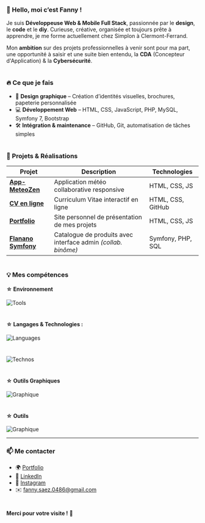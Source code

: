 ### 👋 Hello, moi c’est Fanny !

Je suis **Développeuse Web & Mobile Full Stack**, passionnée par le **design**, le **code** et le **diy**. Curieuse, créative, organisée et toujours prête à apprendre, je me forme actuellement chez Simplon à Clermont-Ferrand.

Mon **ambition** sur des projets professionnelles à venir sont pour ma part, une opportunité à saisir et une suite bien entendu, la **CDA** (Concepteur d'Application) & la **Cybersécurité**.


#

### 🔥 Ce que je fais

- 🎨 **Design graphique** – Création d’identités visuelles, brochures, papeterie personnalisée
- 💻 **Développement Web** – HTML, CSS, JavaScript, PHP, MySQL, Symfony 7, Bootstrap
- 🛠️ **Intégration & maintenance** – GitHub, Git, automatisation de tâches simples

#

### 🚀 Projets & Réalisations

| Projet                                                                 | Description                                                    | Technologies         |
| ---------------------------------------------------------------------- | -------------------------------------------------------------- | -------------------- |
| **[App-MeteoZen](https://github.com/fannysaez/App-MeteoZen)**          | Application météo collaborative responsive                     | HTML, CSS, JS        |
| **[CV en ligne](https://fannysaez.github.io/cv-en-ligne/)**            | Curriculum Vitae interactif en ligne                           | HTML, CSS, GitHub    |
| **[Portfolio](https://fannysaez.github.io/my_portfolio/)**             | Site personnel de présentation de mes projets                  | HTML, CSS, JS        |
| **[Flanano Symfony](https://github.com/HeyAnto/flanano-symfony)**      | Catalogue de produits avec interface admin *(collab. binôme)*  | Symfony, PHP, SQL    |

#

### 💡 Mes compétences

#### ☆ Environnement

![Tools](https://go-skill-icons.vercel.app/api/icons?i=vscode,windows,zen,)
#
#### ☆ Langages & Technologies :

![Languages](https://go-skill-icons.vercel.app/api/icons?i=html,css,js,nodejs,php,mysql&perline=5)
#
![Technos](https://go-skill-icons.vercel.app/api/icons?i=bootstrap,twig,symfony,wordpress)

#
#### ☆ Outils Graphiques

![Graphique](https://go-skill-icons.vercel.app/api/icons?i=ps,ai,id)

#
#### ☆ Outils 

![Graphique](https://go-skill-icons.vercel.app/api/icons?i=composer,npm,git,github,discord,codepen)



---

### 📫 Me contacter

- 🌍 [Portfolio](https://fannysaez.github.io/my_portfolio/)
- 🔗 [LinkedIn](https://www.linkedin.com/in/fannysaez/)
- 📸 [Instagram](https://www.instagram.com/craft_my_design/)
- ✉️ [fanny.saez.0486@gmail.com](mailto:fanny.saez.0486@gmail.com)

#

**Merci pour votre visite !** 🌟
